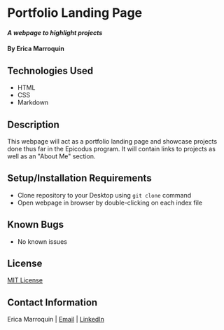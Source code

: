 # Portfolio Landing Page

#### _A webpage to highlight projects_

#### By Erica Marroquin

## Technologies Used

* HTML
* CSS
* Markdown

## Description

This webpage will act as a portfolio landing page and showcase projects done thus far in the Epicodus program. It will contain links to projects as well as an "About Me" section.

## Setup/Installation Requirements

* Clone repository to your Desktop using `git clone` command
* Open webpage in browser by double-clicking on each index file


## Known Bugs

* No known issues

## License

[MIT License](https://opensource.org/licenses/MIT)

## Contact Information

Erica Marroquin | [Email](mailto:ericamarroquin03@gmail.com) | [LinkedIn](https://www.linkedin.com/in/erica-marroquin/)